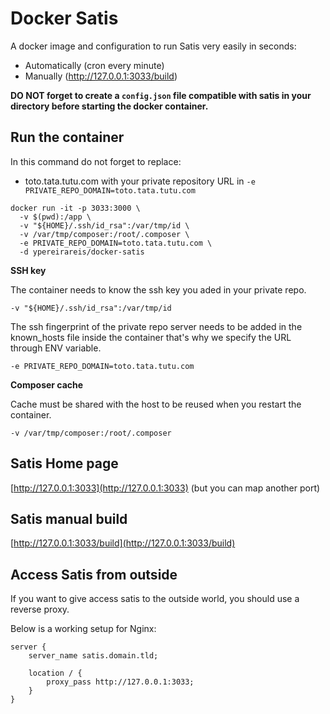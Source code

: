 # Docker Satis

A docker image and configuration to run Satis very easily in seconds:

* Automatically (cron every minute)
* Manually (http://127.0.0.1:3033/build)

**DO NOT forget to create a `config.json` file compatible with satis in your directory before starting the docker container.**

## Run the container

In this command do not forget to replace:

* toto.tata.tutu.com with your private repository URL in `-e PRIVATE_REPO_DOMAIN=toto.tata.tutu.com`

```
docker run -it -p 3033:3000 \
  -v $(pwd):/app \
  -v "${HOME}/.ssh/id_rsa":/var/tmp/id \
  -v /var/tmp/composer:/root/.composer \
  -e PRIVATE_REPO_DOMAIN=toto.tata.tutu.com \
  -d ypereirareis/docker-satis
```

**SSH key**

The container needs to know the ssh key you aded in your private repo.

`-v "${HOME}/.ssh/id_rsa":/var/tmp/id`

The ssh fingerprint of the private repo server needs to be added in the known_hosts file inside the container that's why we specify the URL through ENV variable.

`-e PRIVATE_REPO_DOMAIN=toto.tata.tutu.com`

**Composer cache**

Cache must be shared with the host to be reused when you restart the container.

`-v /var/tmp/composer:/root/.composer`


## Satis Home page

[http://127.0.0.1:3033](http://127.0.0.1:3033) (but you can map another port)

## Satis manual build

[http://127.0.0.1:3033/build](http://127.0.0.1:3033/build)

## Access Satis from outside

If you want to give access satis to the outside world, you should use a reverse proxy.

Below is a working setup for Nginx:

```
server {
    server_name satis.domain.tld;

    location / {
        proxy_pass http://127.0.0.1:3033;
    }
}
```
